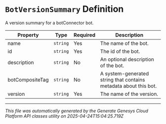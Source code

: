 # `BotVersionSummary` Definition

A version summary for a botConnector bot.

| Property | Type | Required | Description |
|----------|------|----------|-------------|
| name | `string` | Yes | The name of the bot. |
| id | `string` | Yes | The id of the bot. |
| description | `string` | No | An optional description of the bot. |
| botCompositeTag | `string` | No | A system-generated string that contains metadata about this bot. |
| version | `string` | Yes | The name of the version. |

---

*This file was automatically generated by the Generate Genesys Cloud Platform API classes utility on 2025-04-24T15:04:25.719Z*
